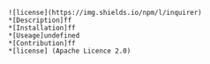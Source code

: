     ![license](https://img.shields.io/npm/l/inquirer)
    *[Description]ff
    *[Installation]ff
    *[Useage]undefined
    *[Contribution]ff
    *[license] (Apache Licence 2.0)
